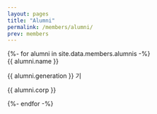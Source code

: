 ```yaml
---
layout: pages
title: "Alumni"
permalink: /members/alumni/
prev: members
---
```



<div class="home__section-contents">
  {%- for alumni in site.data.members.alumnis -%}
  <div class="students-container">
    <div class="students-image">
      <img src="/assets/images/members/alumni/{{ alumni.name }}.png" alt=""/>
    </div>
    <div class="students-card">
      <div class="students-name">
        {{ alumni.name }}
      </div>
      <div class="students-brief">
        <p>{{ alumni.generation }} 기</p>
        <p>{{ alumni.corp }}</p>
      </div>
    </div>
  </div>
  {%- endfor -%}
</div>
